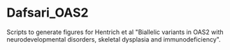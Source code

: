 # Dafsari_OAS2
 
Scripts to generate figures for Hentrich et al "Biallelic variants in OAS2 with neurodevelopmental disorders, skeletal dysplasia and
immunodeficiency".
